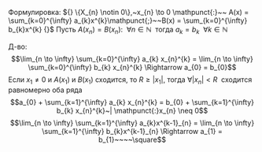 Формулировка: 
${} \{X_{n} \notin 0\},~x_{n} \to 0 \mathpunct{:}~~ A(x) = \sum_{k=0}^{\infty} a_{k}x^{k}\mathpunct{;}~~B(x) = \sum_{k=0}^{\infty} b_{k}x^{k} {}$
Пусть $A(x_{n}) = B(x_{n})\mathpunct{:}~~\forall{n \in \mathbb{N}}~~$тогда $a_{k} = b_{k}~~\forall{k \in \mathbb{N}}~~$

Д-во:
$$\lim_{n \to \infty} \sum_{k=0}^{\infty} a_{k} x_{n}^{k} = \lim_{n \to \infty} \sum_{k=0}^{\infty} b_{k} x_{n}^{k} \Rightarrow a_{0} = b_{0}$$
Если $x_{1} \neq 0$ и $A(x_{1})$ и $B(x_{1})$ сходится, то $R \geq |x_{1}|,$ тогда $\forall{|x_{n}| < R}~~$сходится равномерно оба ряда
$$a_{0} + \sum_{k=1}^{\infty} a_{k} x_{n}^{k} = b_{0} + \sum_{k=1}^{\infty} b_{k} x_{n}^{k}~| \mathpunct{:}x_{n} \neq 0$$
$$\lim_{n \to \infty} \sum_{k=1}^{\infty} a_{k}x^{k-1}_{n} = \lim_{n \to \infty} \sum_{k=1}^{\infty} b_{k}x^{k-1}_{n} \Rightarrow a_{1} = b_{1}~~~~\square$$



